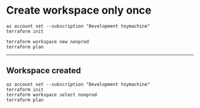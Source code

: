 # Create workspace only once
```
az account set --subscription "Development toymachine"
terraform init

terraform workspace new nonprod
terraform plan
```
---
## Workspace created
```
az account set --subscription "Development toymachine"
terraform init
terraform workspace select nonprod
terraform plan
```